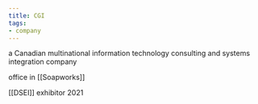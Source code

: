 ```yaml
---
title: CGI
tags:
- company
---
```


a Canadian multinational information technology consulting and systems integration company

office in [[Soapworks]]

[[DSEI]] exhibitor 2021